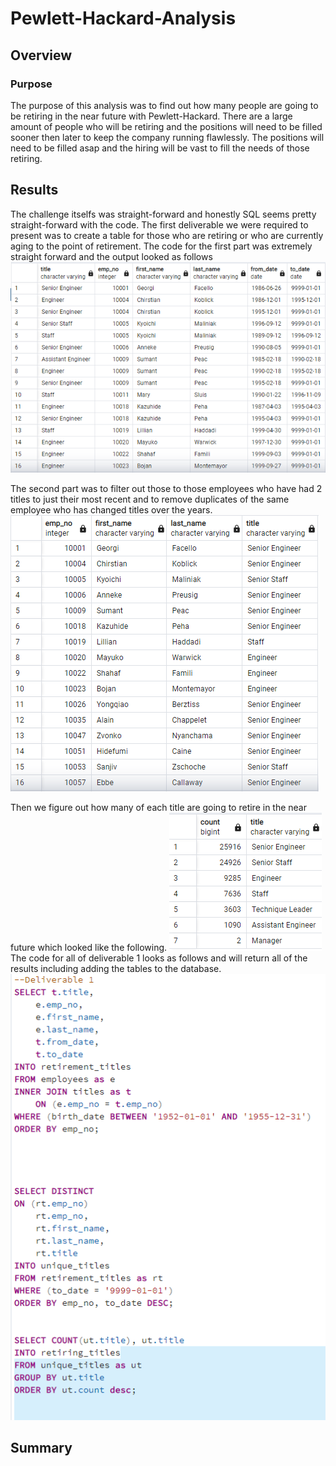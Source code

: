 # Pewlett-Hackard-Analysis

## Overview

### Purpose
The purpose of this analysis was to find out how many people are going to be retiring in the near future with Pewlett-Hackard. There are a large amount of people who will be retiring and the positions will need to be filled sooner then later to keep the company running flawlessly. The positions will need to be filled asap and the hiring will be vast to fill the needs of those retiring.
   
## Results
The challenge itselfs was straight-forward and honestly SQL seems pretty straight-forward with the code. The first deliverable we were required to present was to create a table for those who are retiring or who are currently aging to the point of retirement. The code for the first part was extremely straight forward and the output looked as follows ![image1](https://github.com/Ajsforlife/Pewlett-Hackard-Analysis/blob/main/pictures-challenge/deliverable%201.png)

The second part was to filter out those to those employees who have had 2 titles to just their most recent and to remove duplicates of the same employee who has changed titles over the years. ![image2](https://github.com/Ajsforlife/Pewlett-Hackard-Analysis/blob/main/pictures-challenge/deliverable%201-2.png) 

Then we figure out how many of each title are going to retire in the near future which looked like the following. ![image3](https://github.com/Ajsforlife/Pewlett-Hackard-Analysis/blob/main/pictures-challenge/deliverable1-3.png) 
The code for all of deliverable 1 looks as follows and will return all of the results including adding the tables to the database.
![image4](https://github.com/Ajsforlife/Pewlett-Hackard-Analysis/blob/main/pictures-challenge/deliverable1-4.png)

## Summary
